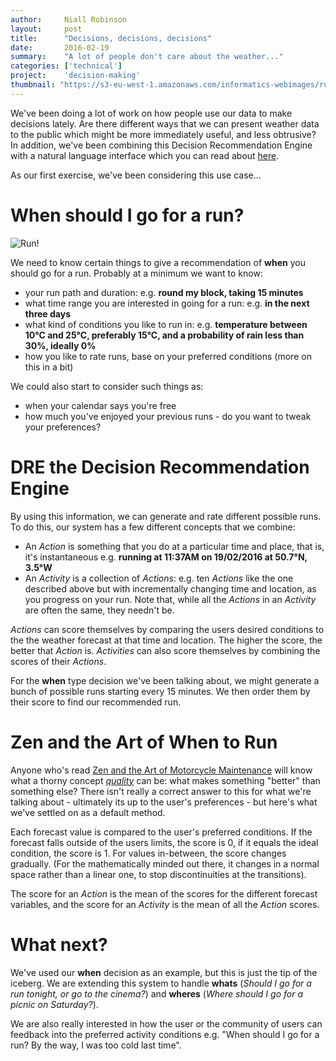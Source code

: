 ```yaml
---
author:     Niall Robinson
layout:     post
title:      "Decisions, decisions, decisions"
date:       2016-02-19
summary:    "A lot of people don't care about the weather..."
categories: ['technical']
project:    'decision-making'
thumbnail: "https://s3-eu-west-1.amazonaws.com/informatics-webimages/run.jpg"
---
```


We've been doing a lot of work on how people use our data to make decisions lately. Are there different ways that we can present weather data to the public which might be more immediately useful, and less obtrusive? In addition, we've been combining this Decision Recommendation Engine with a natural language interface which you can read about [here](www.informaticslab.co.uk/techincal/2016/02/19//2016-01-15-alexa.md).

As our first exercise, we've been considering this use case...

# When should I go for a run?

![Run!](https://s3-eu-west-1.amazonaws.com/informatics-webimages/run.jpg)

We need to know certain things to give a recommendation of **when** you should go for a run. Probably at a minimum we want to know:

* your run path and duration: e.g. **round my block, taking 15 minutes**
* what time range you are interested in going for a run: e.g. **in the next three days**
* what kind of conditions you like to run in: e.g. **temperature between 10&deg;C and 25&deg;C, preferably 15&deg;C, and a probability of rain less than 30%, ideally 0%**
* how you like to rate runs, base on your preferred conditions (more on this in a bit)

We could also start to consider such things as:

* when your calendar says you're free
* how much you've enjoyed your previous runs - do you want to tweak your preferences?

# DRE the Decision Recommendation Engine

By using this information, we can generate and rate different possible runs. To do this, our system has a few different concepts that we combine:

* An *Action* is something that you do at a particular time and place, that is, it's instantaneous e.g. **running at 11:37AM on 19/02/2016 at 50.7&deg;N, 3.5&deg;W**
* An *Activity* is a collection of *Actions*: e.g. ten *Actions* like the one described above but with incrementally changing time and location, as you progress on your run. Note that, while all the *Actions* in an *Activity* are often the same, they needn't be.

*Actions* can score themselves by comparing the users desired conditions to the the weather forecast at that time and location. The higher the score, the better that *Action* is. *Activities* can also score themselves by combining the scores of their *Actions*.

For the **when** type decision we've been talking about, we might generate a bunch of possible runs starting every 15 minutes. We then order them by their score to find our recommended run.

# Zen and the Art of When to Run

Anyone who's read [Zen and the Art of Motorcycle Maintenance](https://en.wikipedia.org/wiki/Zen_and_the_Art_of_Motorcycle_Maintenance) will know what a thorny concept [*quality*](https://en.wikipedia.org/wiki/Pirsig%27s_metaphysics_of_Quality  ) can be: what makes something "better" than something else? There isn't really a correct answer to this for what we're talking about - ultimately its up to the user's preferences - but here's what we've settled on as a default method.

Each forecast value is compared to the user's preferred conditions. If the forecast falls outside of the users limits, the score is 0, if it equals the ideal condition, the score is 1. For values in-between, the score changes gradually. (For the mathematically minded out there, it changes in a normal space rather than a linear one, to stop discontinuities at the transitions).

The score for an *Action* is the mean of the scores for the different forecast variables, and the score for an *Activity* is the mean of all the *Action* scores.

# What next?

We've used our **when** decision as an example, but this is just the tip of the iceberg. We are extending this system to handle **whats** (*Should I go for a run tonight, or go to the cinema?*) and **wheres** (*Where should I go for a picnic on Saturday?*).

We are also really interested in how the user or the community of users can feedback into the preferred activity conditions e.g. "When should I go for a run? By the way, I was too cold last time".